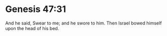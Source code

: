 # Genesis 47:31

And he said, Swear to me; and he swore to him. Then Israel bowed himself upon the head of his bed.
